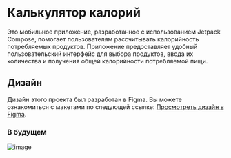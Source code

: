 # Калькулятор калорий
Это мобильное приложение, разработанное с использованием Jetpack Compose, помогает пользователям рассчитывать калорийность потребляемых продуктов. Приложение предоставляет удобный пользовательский интерфейс для выбора продуктов, ввода их количества и получения общей калорийности потребляемой пищи.

## Дизайн

Дизайн этого проекта был разработан в Figma. Вы можете ознакомиться с макетами по следующей ссылке: [Просмотреть дизайн в Figma](https://www.figma.com/file/HpsAYpErl7nOCJqsOuCgWU/%D0%A1alorie-%D0%A1alculator?type=design&node-id=0%3A1&mode=dev&t=Z3GwvJnumYHZRo79-1).

### В будущем
![image](https://github.com/zmey2001/Calorie-calculator/assets/57340897/1f18c80c-9d0a-48f3-835f-80697428eda9)

